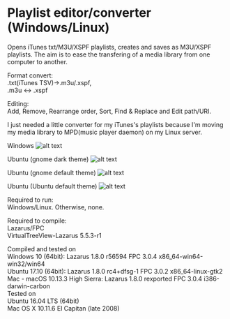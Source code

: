 # Playlist editor/converter (Windows/Linux)
Opens iTunes txt/M3U/XSPF playlists, creates and saves as M3U/XSPF playlists. The aim is to ease the transfering of a media library from one computer to another.  
  
Format convert:  
.txt(iTunes TSV)->.m3u/.xspf,  
.m3u <-> .xspf  
  
Editing:  
Add, Remove, Rearrange order, Sort, Find & Replace and Edit path/URI.  

I just needed a little converter for my iTunes's playlists because I'm moving my media library to MPD(music player daemon) on my Linux server.

Windows
![alt text](https://github.com/torumyax/Playlist-editor/blob/master/files/bin/PlaylistEditorScreenshot1.png?raw=true)

Ubuntu (gnome dark theme)
![alt text](https://github.com/torumyax/Playlist-editor/blob/master/files/bin/PlaylistEditorScreenshot2.png?raw=true)

Ubuntu (gnome default theme)
![alt text](https://github.com/torumyax/Playlist-editor/blob/master/files/bin/PlaylistEditorScreenshot3.png?raw=true)
  
Ubuntu (Ubuntu default theme)
![alt text](https://github.com/torumyax/Playlist-editor/blob/master/files/bin/PlaylistEditorScreenshot4.png?raw=true) 
 

Required to run:    
Windows/Linux. Otherwise, none.  
   
Required to compile:  
Lazarus/FPC  
VirtualTreeView-Lazarus 5.5.3-r1  

Compiled and tested on  
 Windows 10 (64bit): Lazarus 1.8.0 r56594 FPC 3.0.4 x86_64-win64-win32/win64  
 Ubuntu 17.10 (64bit): Lazarus 1.8.0 rc4+dfsg-1 FPC 3.0.2 x86_64-linux-gtk2  
 Mac - macOS 10.13.3 High Sierra: Lazarus 1.8.0 rexported FPC 3.0.4 i386-darwin-carbon  
Tested on  
 Ubuntu 16.04 LTS (64bit)  
 Mac OS X 10.11.6 El Capitan (late 2008)   
 
